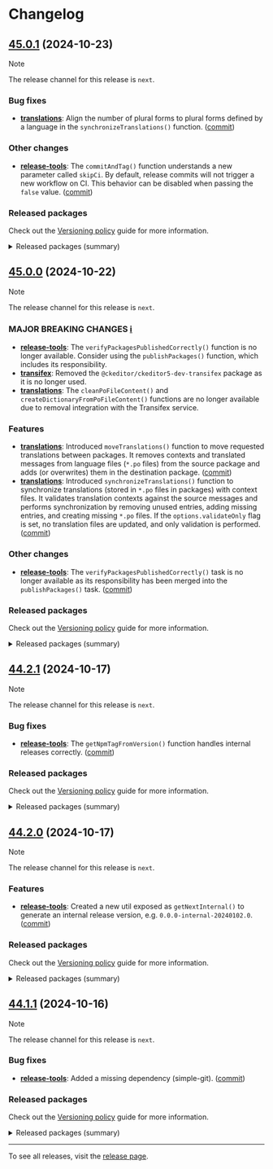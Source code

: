 Changelog
=========

## [45.0.1](https://github.com/ckeditor/ckeditor5-dev/compare/v45.0.0...v45.0.1) (2024-10-23)

> [!NOTE]
> The release channel for this release is `next`.

### Bug fixes

* **[translations](https://www.npmjs.com/package/@ckeditor/ckeditor5-dev-translations)**: Align the number of plural forms to plural forms defined by a language in the `synchronizeTranslations()` function. ([commit](https://github.com/ckeditor/ckeditor5-dev/commit/34bf2fd9234c7b8f1c768a810d970b0f29bc7f16))

### Other changes

* **[release-tools](https://www.npmjs.com/package/@ckeditor/ckeditor5-dev-release-tools)**: The `commitAndTag()` function understands a new parameter called `skipCi`. By default, release commits will not trigger a new workflow on CI. This behavior can be disabled when passing the `false` value. ([commit](https://github.com/ckeditor/ckeditor5-dev/commit/ecc5104212b4c4c96f7530db5c384ca45fa67fa8))

### Released packages

Check out the [Versioning policy](https://ckeditor.com/docs/ckeditor5/latest/framework/guides/support/versioning-policy.html) guide for more information.

<details>
<summary>Released packages (summary)</summary>

Other releases:

* [@ckeditor/ckeditor5-dev-build-tools](https://www.npmjs.com/package/@ckeditor/ckeditor5-dev-build-tools/v/45.0.1): v45.0.0 => v45.0.1
* [@ckeditor/ckeditor5-dev-bump-year](https://www.npmjs.com/package/@ckeditor/ckeditor5-dev-bump-year/v/45.0.1): v45.0.0 => v45.0.1
* [@ckeditor/ckeditor5-dev-ci](https://www.npmjs.com/package/@ckeditor/ckeditor5-dev-ci/v/45.0.1): v45.0.0 => v45.0.1
* [@ckeditor/ckeditor5-dev-dependency-checker](https://www.npmjs.com/package/@ckeditor/ckeditor5-dev-dependency-checker/v/45.0.1): v45.0.0 => v45.0.1
* [@ckeditor/ckeditor5-dev-docs](https://www.npmjs.com/package/@ckeditor/ckeditor5-dev-docs/v/45.0.1): v45.0.0 => v45.0.1
* [@ckeditor/ckeditor5-dev-release-tools](https://www.npmjs.com/package/@ckeditor/ckeditor5-dev-release-tools/v/45.0.1): v45.0.0 => v45.0.1
* [@ckeditor/ckeditor5-dev-stale-bot](https://www.npmjs.com/package/@ckeditor/ckeditor5-dev-stale-bot/v/45.0.1): v45.0.0 => v45.0.1
* [@ckeditor/ckeditor5-dev-tests](https://www.npmjs.com/package/@ckeditor/ckeditor5-dev-tests/v/45.0.1): v45.0.0 => v45.0.1
* [@ckeditor/ckeditor5-dev-translations](https://www.npmjs.com/package/@ckeditor/ckeditor5-dev-translations/v/45.0.1): v45.0.0 => v45.0.1
* [@ckeditor/ckeditor5-dev-utils](https://www.npmjs.com/package/@ckeditor/ckeditor5-dev-utils/v/45.0.1): v45.0.0 => v45.0.1
* [@ckeditor/ckeditor5-dev-web-crawler](https://www.npmjs.com/package/@ckeditor/ckeditor5-dev-web-crawler/v/45.0.1): v45.0.0 => v45.0.1
* [@ckeditor/typedoc-plugins](https://www.npmjs.com/package/@ckeditor/typedoc-plugins/v/45.0.1): v45.0.0 => v45.0.1
</details>


## [45.0.0](https://github.com/ckeditor/ckeditor5-dev/compare/v44.2.1...v45.0.0) (2024-10-22)

> [!NOTE]
> The release channel for this release is `next`.

### MAJOR BREAKING CHANGES [ℹ️](https://ckeditor.com/docs/ckeditor5/latest/framework/guides/support/versioning-policy.html#major-and-minor-breaking-changes)

* **[release-tools](https://www.npmjs.com/package/@ckeditor/ckeditor5-dev-release-tools)**: The `verifyPackagesPublishedCorrectly()` function is no longer available. Consider using the `publishPackages()` function, which includes its responsibility.
* **[transifex](https://www.npmjs.com/package/@ckeditor/ckeditor5-dev-transifex)**: Removed the `@ckeditor/ckeditor5-dev-transifex` package as it is no longer used.
* **[translations](https://www.npmjs.com/package/@ckeditor/ckeditor5-dev-translations)**: The `cleanPoFileContent()` and `createDictionaryFromPoFileContent()` functions are no longer available due to removal integration with the Transifex service.

### Features

* **[translations](https://www.npmjs.com/package/@ckeditor/ckeditor5-dev-translations)**: Introduced `moveTranslations()` function to move requested translations between packages. It removes contexts and translated messages from language files (`*.po` files) from the source package and adds (or overwrites) them in the destination package. ([commit](https://github.com/ckeditor/ckeditor5-dev/commit/a53514d3bc18b7c594b64de176d66477c55e9ad8))
* **[translations](https://www.npmjs.com/package/@ckeditor/ckeditor5-dev-translations)**: Introduced `synchronizeTranslations()` function to synchronize translations (stored in `*.po` files in packages) with context files. It validates translation contexts against the source messages and performs synchronization by removing unused entries, adding missing entries, and creating missing `*.po` files. If the `options.validateOnly` flag is set, no translation files are updated, and only validation is performed. ([commit](https://github.com/ckeditor/ckeditor5-dev/commit/a53514d3bc18b7c594b64de176d66477c55e9ad8))

### Other changes

* **[release-tools](https://www.npmjs.com/package/@ckeditor/ckeditor5-dev-release-tools)**: The `verifyPackagesPublishedCorrectly()` task is no longer available as its responsibility has been merged into the `publishPackages()` task. ([commit](https://github.com/ckeditor/ckeditor5-dev/commit/a53514d3bc18b7c594b64de176d66477c55e9ad8))

### Released packages

Check out the [Versioning policy](https://ckeditor.com/docs/ckeditor5/latest/framework/guides/support/versioning-policy.html) guide for more information.

<details>
<summary>Released packages (summary)</summary>

Other releases:

* [@ckeditor/ckeditor5-dev-build-tools](https://www.npmjs.com/package/@ckeditor/ckeditor5-dev-build-tools/v/45.0.0): v44.2.1 => v45.0.0
* [@ckeditor/ckeditor5-dev-bump-year](https://www.npmjs.com/package/@ckeditor/ckeditor5-dev-bump-year/v/45.0.0): v44.2.1 => v45.0.0
* [@ckeditor/ckeditor5-dev-ci](https://www.npmjs.com/package/@ckeditor/ckeditor5-dev-ci/v/45.0.0): v44.2.1 => v45.0.0
* [@ckeditor/ckeditor5-dev-dependency-checker](https://www.npmjs.com/package/@ckeditor/ckeditor5-dev-dependency-checker/v/45.0.0): v44.2.1 => v45.0.0
* [@ckeditor/ckeditor5-dev-docs](https://www.npmjs.com/package/@ckeditor/ckeditor5-dev-docs/v/45.0.0): v44.2.1 => v45.0.0
* [@ckeditor/ckeditor5-dev-release-tools](https://www.npmjs.com/package/@ckeditor/ckeditor5-dev-release-tools/v/45.0.0): v44.2.1 => v45.0.0
* [@ckeditor/ckeditor5-dev-stale-bot](https://www.npmjs.com/package/@ckeditor/ckeditor5-dev-stale-bot/v/45.0.0): v44.2.1 => v45.0.0
* [@ckeditor/ckeditor5-dev-tests](https://www.npmjs.com/package/@ckeditor/ckeditor5-dev-tests/v/45.0.0): v44.2.1 => v45.0.0
* [@ckeditor/ckeditor5-dev-translations](https://www.npmjs.com/package/@ckeditor/ckeditor5-dev-translations/v/45.0.0): v44.2.1 => v45.0.0
* [@ckeditor/ckeditor5-dev-utils](https://www.npmjs.com/package/@ckeditor/ckeditor5-dev-utils/v/45.0.0): v44.2.1 => v45.0.0
* [@ckeditor/ckeditor5-dev-web-crawler](https://www.npmjs.com/package/@ckeditor/ckeditor5-dev-web-crawler/v/45.0.0): v44.2.1 => v45.0.0
* [@ckeditor/typedoc-plugins](https://www.npmjs.com/package/@ckeditor/typedoc-plugins/v/45.0.0): v44.2.1 => v45.0.0
</details>


## [44.2.1](https://github.com/ckeditor/ckeditor5-dev/compare/v44.2.0...v44.2.1) (2024-10-17)

> [!NOTE]
> The release channel for this release is `next`.

### Bug fixes

* **[release-tools](https://www.npmjs.com/package/@ckeditor/ckeditor5-dev-release-tools)**: The `getNpmTagFromVersion()` function handles internal releases correctly. ([commit](https://github.com/ckeditor/ckeditor5-dev/commit/baad1a6ae3b3fe0ff0b4711ae04067d44f128c92))

### Released packages

Check out the [Versioning policy](https://ckeditor.com/docs/ckeditor5/latest/framework/guides/support/versioning-policy.html) guide for more information.

<details>
<summary>Released packages (summary)</summary>

Other releases:

* [@ckeditor/ckeditor5-dev-build-tools](https://www.npmjs.com/package/@ckeditor/ckeditor5-dev-build-tools/v/44.2.1): v44.2.0 => v44.2.1
* [@ckeditor/ckeditor5-dev-bump-year](https://www.npmjs.com/package/@ckeditor/ckeditor5-dev-bump-year/v/44.2.1): v44.2.0 => v44.2.1
* [@ckeditor/ckeditor5-dev-ci](https://www.npmjs.com/package/@ckeditor/ckeditor5-dev-ci/v/44.2.1): v44.2.0 => v44.2.1
* [@ckeditor/ckeditor5-dev-dependency-checker](https://www.npmjs.com/package/@ckeditor/ckeditor5-dev-dependency-checker/v/44.2.1): v44.2.0 => v44.2.1
* [@ckeditor/ckeditor5-dev-docs](https://www.npmjs.com/package/@ckeditor/ckeditor5-dev-docs/v/44.2.1): v44.2.0 => v44.2.1
* [@ckeditor/ckeditor5-dev-release-tools](https://www.npmjs.com/package/@ckeditor/ckeditor5-dev-release-tools/v/44.2.1): v44.2.0 => v44.2.1
* [@ckeditor/ckeditor5-dev-stale-bot](https://www.npmjs.com/package/@ckeditor/ckeditor5-dev-stale-bot/v/44.2.1): v44.2.0 => v44.2.1
* [@ckeditor/ckeditor5-dev-tests](https://www.npmjs.com/package/@ckeditor/ckeditor5-dev-tests/v/44.2.1): v44.2.0 => v44.2.1
* [@ckeditor/ckeditor5-dev-transifex](https://www.npmjs.com/package/@ckeditor/ckeditor5-dev-transifex/v/44.2.1): v44.2.0 => v44.2.1
* [@ckeditor/ckeditor5-dev-translations](https://www.npmjs.com/package/@ckeditor/ckeditor5-dev-translations/v/44.2.1): v44.2.0 => v44.2.1
* [@ckeditor/ckeditor5-dev-utils](https://www.npmjs.com/package/@ckeditor/ckeditor5-dev-utils/v/44.2.1): v44.2.0 => v44.2.1
* [@ckeditor/ckeditor5-dev-web-crawler](https://www.npmjs.com/package/@ckeditor/ckeditor5-dev-web-crawler/v/44.2.1): v44.2.0 => v44.2.1
* [@ckeditor/typedoc-plugins](https://www.npmjs.com/package/@ckeditor/typedoc-plugins/v/44.2.1): v44.2.0 => v44.2.1
</details>


## [44.2.0](https://github.com/ckeditor/ckeditor5-dev/compare/v44.1.1...v44.2.0) (2024-10-17)

> [!NOTE]
> The release channel for this release is `next`.

### Features

* **[release-tools](https://www.npmjs.com/package/@ckeditor/ckeditor5-dev-release-tools)**: Created a new util exposed as `getNextInternal()` to generate an internal release version, e.g. `0.0.0-internal-20240102.0`. ([commit](https://github.com/ckeditor/ckeditor5-dev/commit/38346c679a8cb7ce328a9584a18529110f641325))

### Released packages

Check out the [Versioning policy](https://ckeditor.com/docs/ckeditor5/latest/framework/guides/support/versioning-policy.html) guide for more information.

<details>
<summary>Released packages (summary)</summary>

Releases containing new features:

* [@ckeditor/ckeditor5-dev-release-tools](https://www.npmjs.com/package/@ckeditor/ckeditor5-dev-release-tools/v/44.2.0): v44.1.1 => v44.2.0

Other releases:

* [@ckeditor/ckeditor5-dev-build-tools](https://www.npmjs.com/package/@ckeditor/ckeditor5-dev-build-tools/v/44.2.0): v44.1.1 => v44.2.0
* [@ckeditor/ckeditor5-dev-bump-year](https://www.npmjs.com/package/@ckeditor/ckeditor5-dev-bump-year/v/44.2.0): v44.1.1 => v44.2.0
* [@ckeditor/ckeditor5-dev-ci](https://www.npmjs.com/package/@ckeditor/ckeditor5-dev-ci/v/44.2.0): v44.1.1 => v44.2.0
* [@ckeditor/ckeditor5-dev-dependency-checker](https://www.npmjs.com/package/@ckeditor/ckeditor5-dev-dependency-checker/v/44.2.0): v44.1.1 => v44.2.0
* [@ckeditor/ckeditor5-dev-docs](https://www.npmjs.com/package/@ckeditor/ckeditor5-dev-docs/v/44.2.0): v44.1.1 => v44.2.0
* [@ckeditor/ckeditor5-dev-stale-bot](https://www.npmjs.com/package/@ckeditor/ckeditor5-dev-stale-bot/v/44.2.0): v44.1.1 => v44.2.0
* [@ckeditor/ckeditor5-dev-tests](https://www.npmjs.com/package/@ckeditor/ckeditor5-dev-tests/v/44.2.0): v44.1.1 => v44.2.0
* [@ckeditor/ckeditor5-dev-transifex](https://www.npmjs.com/package/@ckeditor/ckeditor5-dev-transifex/v/44.2.0): v44.1.1 => v44.2.0
* [@ckeditor/ckeditor5-dev-translations](https://www.npmjs.com/package/@ckeditor/ckeditor5-dev-translations/v/44.2.0): v44.1.1 => v44.2.0
* [@ckeditor/ckeditor5-dev-utils](https://www.npmjs.com/package/@ckeditor/ckeditor5-dev-utils/v/44.2.0): v44.1.1 => v44.2.0
* [@ckeditor/ckeditor5-dev-web-crawler](https://www.npmjs.com/package/@ckeditor/ckeditor5-dev-web-crawler/v/44.2.0): v44.1.1 => v44.2.0
* [@ckeditor/typedoc-plugins](https://www.npmjs.com/package/@ckeditor/typedoc-plugins/v/44.2.0): v44.1.1 => v44.2.0
</details>


## [44.1.1](https://github.com/ckeditor/ckeditor5-dev/compare/v44.1.0...v44.1.1) (2024-10-16)

> [!NOTE]
> The release channel for this release is `next`.

### Bug fixes

* **[release-tools](https://www.npmjs.com/package/@ckeditor/ckeditor5-dev-release-tools)**: Added a missing dependency (simple-git). ([commit](https://github.com/ckeditor/ckeditor5-dev/commit/914436ff2d14b8e44a767a8c66a3d36fe832158b))

### Released packages

Check out the [Versioning policy](https://ckeditor.com/docs/ckeditor5/latest/framework/guides/support/versioning-policy.html) guide for more information.

<details>
<summary>Released packages (summary)</summary>

Other releases:

* [@ckeditor/ckeditor5-dev-build-tools](https://www.npmjs.com/package/@ckeditor/ckeditor5-dev-build-tools/v/44.1.1): v44.1.0 => v44.1.1
* [@ckeditor/ckeditor5-dev-bump-year](https://www.npmjs.com/package/@ckeditor/ckeditor5-dev-bump-year/v/44.1.1): v44.1.0 => v44.1.1
* [@ckeditor/ckeditor5-dev-ci](https://www.npmjs.com/package/@ckeditor/ckeditor5-dev-ci/v/44.1.1): v44.1.0 => v44.1.1
* [@ckeditor/ckeditor5-dev-dependency-checker](https://www.npmjs.com/package/@ckeditor/ckeditor5-dev-dependency-checker/v/44.1.1): v44.1.0 => v44.1.1
* [@ckeditor/ckeditor5-dev-docs](https://www.npmjs.com/package/@ckeditor/ckeditor5-dev-docs/v/44.1.1): v44.1.0 => v44.1.1
* [@ckeditor/ckeditor5-dev-release-tools](https://www.npmjs.com/package/@ckeditor/ckeditor5-dev-release-tools/v/44.1.1): v44.1.0 => v44.1.1
* [@ckeditor/ckeditor5-dev-stale-bot](https://www.npmjs.com/package/@ckeditor/ckeditor5-dev-stale-bot/v/44.1.1): v44.1.0 => v44.1.1
* [@ckeditor/ckeditor5-dev-tests](https://www.npmjs.com/package/@ckeditor/ckeditor5-dev-tests/v/44.1.1): v44.1.0 => v44.1.1
* [@ckeditor/ckeditor5-dev-transifex](https://www.npmjs.com/package/@ckeditor/ckeditor5-dev-transifex/v/44.1.1): v44.1.0 => v44.1.1
* [@ckeditor/ckeditor5-dev-translations](https://www.npmjs.com/package/@ckeditor/ckeditor5-dev-translations/v/44.1.1): v44.1.0 => v44.1.1
* [@ckeditor/ckeditor5-dev-utils](https://www.npmjs.com/package/@ckeditor/ckeditor5-dev-utils/v/44.1.1): v44.1.0 => v44.1.1
* [@ckeditor/ckeditor5-dev-web-crawler](https://www.npmjs.com/package/@ckeditor/ckeditor5-dev-web-crawler/v/44.1.1): v44.1.0 => v44.1.1
* [@ckeditor/typedoc-plugins](https://www.npmjs.com/package/@ckeditor/typedoc-plugins/v/44.1.1): v44.1.0 => v44.1.1
</details>

---

To see all releases, visit the [release page](https://github.com/ckeditor/ckeditor5-dev/releases).
